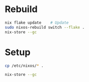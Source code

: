 # Rebuild
```bash
nix flake update    # Update
sudo nixos-rebuild switch --flake .
nix-store --gc
```

# Setup
```bash
cp /etc/nixos/* .
```

```bash
nix-store --gc
```